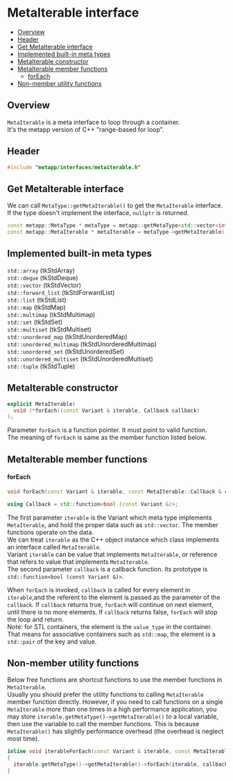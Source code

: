[//]: # (Auto generated file, don't modify this file.)

# MetaIterable interface
<!--begintoc-->
- [Overview](#mdtoc_e7c3d1bb)
- [Header](#mdtoc_6e72a8c1)
- [Get MetaIterable interface](#mdtoc_fc50b916)
- [Implemented built-in meta types](#mdtoc_ed7f0e2e)
- [MetaIterable constructor](#mdtoc_9b04a5dc)
- [MetaIterable member functions](#mdtoc_c8ed3fbe)
  - [forEach](#mdtoc_47eedfa9)
- [Non-member utility functions](#mdtoc_e4e47ded)
<!--endtoc-->

<a id="mdtoc_e7c3d1bb"></a>
## Overview

`MetaIterable` is a meta interface to loop through a container.  
It's the metapp version of C++ "range-based for loop".  

<a id="mdtoc_6e72a8c1"></a>
## Header

```c++
#include "metapp/interfaces/metaiterable.h"
```

<a id="mdtoc_fc50b916"></a>
## Get MetaIterable interface

We can call `MetaType::getMetaIterable()` to get the `MetaIterable` interface. If the type doesn't implement the interface, `nullptr` is returned.

```c++
const metapp::MetaType * metaType = metapp::getMetaType<std::vector<int> >();
const metapp::MetaIterable * metaIterable = metaType->getMetaIterable();
```

<a id="mdtoc_ed7f0e2e"></a>
## Implemented built-in meta types

`std::array` (tkStdArray)  
`std::deque` (tkStdDeque)  
`std::vector` (tkStdVector)  
`std::forward_list` (tkStdForwardList)  
`std::list` (tkStdList)  
`std::map` (tkStdMap)  
`std::multimap` (tkStdMultimap)  
`std::set` (tkStdSet)  
`std::multiset` (tkStdMultiset)  
`std::unordered_map` (tkStdUnorderedMap)  
`std::unordered_multimap` (tkStdUnorderedMultimap)  
`std::unordered_set` (tkStdUnorderedSet)  
`std::unordered_multiset` (tkStdUnorderedMultiset)  
`std::tuple` (tkStdTuple)  

<a id="mdtoc_9b04a5dc"></a>
## MetaIterable constructor

```c++
explicit MetaIterable(
  void (*forEach)(const Variant & iterable, Callback callback)
);
```

Parameter `forEach` is a function pointer. It must point to valid function.  
The meaning of `forEach` is same as the member function listed below.

<a id="mdtoc_c8ed3fbe"></a>
## MetaIterable member functions

<a id="mdtoc_47eedfa9"></a>
#### forEach

```c++
void forEach(const Variant & iterable, const MetaIterable::Callback & callback);

using Callback = std::function<bool (const Variant &)>;
```

The first parameter `iterable` is the Variant which meta type implements `MetaIterable`,
and hold the proper data such as `std::vector`. The member functions operate on the data.  
We can treat `iterable` as the C++ object instance which class implements an interface called `MetaIterable`.  
Variant `iterable` can be value that implements `MetaIterable`, or reference that refers to value that implements `MetaIterable`.  
The second parameter `callback` is a callback function. Its prototype is `std::function<bool (const Variant &)>`.  

When `forEach` is invoked, `callback` is called for every element in `iterable`,and the referent to the element
is passed as the parameter of the `callback`. If `callback` returns true, `forEach` will continue on next element,
until there is no more elements. If `callback` returns false, `forEach` will stop the loop and return.  
Note: for STL containers, the element is the `value_type` in the container.
That means for associative containers such as `std::map`, the element is a `std::pair` of the key and value.  

<a id="mdtoc_e4e47ded"></a>
## Non-member utility functions

Below free functions are shortcut functions to use the member functions in `MetaIterable`.  
Usually you should prefer the utility functions to calling `MetaIterable` member function directly.
However, if you need to call functions on a single `MetaIterable` more than one times in a high performance application,
you may store `iterable.getMetaType()->getMetaIterable()` to a local variable, then use the variable to call the member functions.
This is because `MetaIterable()` has slightly performance overhead (the overhead is neglect most time).

```c++
inline void iterableForEach(const Variant & iterable, const MetaIterable::Callback & callback)
{
  iterable.getMetaType()->getMetaIterable()->forEach(iterable, callback);
}
```

